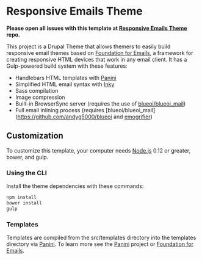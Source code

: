 # Responsive Emails Theme

**Please open all issues with this template at [Responsive Emails Theme](https://github.com/doostinharrell/responsive_emails_theme/issues) repo.**

This project is a Drupal Theme that allows themers to easily build responsive email themes based on [Foundation for Emails](http://foundation.zurb.com/emails), a framework for creating responsive HTML devices that work in any email client. It has a Gulp-powered build system with these features:

- Handlebars HTML templates with [Panini](http://github.com/zurb/panini)
- Simplified HTML email syntax with [Inky](http://github.com/zurb/inky)
- Sass compilation
- Image compression
- Built-in BrowserSync server (requires the use of [blueoi/blueoi_mail](https://github.com/andyg5000/blueoi))
- Full email inlining process (requires [blueoi/blueoi_mail](https://github.com/andyg5000/blueoi and [emogrifier](https://drupal.org/project/emogrifier))

## Customization

To customize this template, your computer needs [Node.js](https://nodejs.org/en/) 0.12 or greater, bower, and gulp.

### Using the CLI

Install the theme dependencies with these commands:

```bash
npm install
bower install
gulp
```

### Templates

Templates are compiled from the src/templates directory into the templates directory via [Panini](http://github.com/zurb/panini).  To learn more see the [Panini](http://github.com/zurb/panini) project or [Foundation for Emails](http://foundation.zurb.com/emails).
